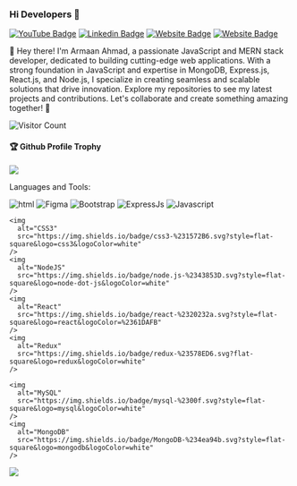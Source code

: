 ### Hi Developers 👋

[![YouTube Badge](https://img.shields.io/badge/YouTube-Armaan-red)](https://www.youtube.com/channel/UCITUGN6nDr5HLHQjMoCBbug)
[![Linkedin Badge](https://img.shields.io/badge/-Armaan-blue?style=flat-square&logo=Linkedin&logoColor=white&link=https://www.linkedin.com/in/aakash--01629954/)](https://www.linkedin.com/in/armaan-ahmad-7b24a222b/)
[![Website Badge](https://img.shields.io/badge/WebSite-Armaan-green)]()
[![Website Badge](https://img.shields.io/badge/StackOverflow-Armaan-yellow)](https://stackoverflow.com/users/18286829/armaan-ahmad)


👋 Hey there! I'm Armaan Ahmad, a passionate JavaScript and MERN stack developer, dedicated to building cutting-edge web applications. With a strong foundation in JavaScript and expertise in MongoDB, Express.js, React.js, and Node.js, I specialize in creating seamless and scalable solutions that drive innovation. Explore my repositories to see my latest projects and contributions. Let's collaborate and create something amazing together! 🚀


![Visitor Count](https://profile-counter.glitch.me/ArmaanDeos/count.svg)

<div>
  <h4>🏆 Github Profile Trophy</h4>
  <a href="https://github.com/ryo-ma/github-profile-trophy">
    <img src="https://github-profile-trophy.vercel.app/?username=ArmaanDeos&column=7"/>
  </a>
</div>

Languages and Tools: 

<img
      alt="html"
      src="https://img.shields.io/badge/html5-%23E34F26.svg?style=flat-square&logo=html5&logoColor=white"
    />
    <img
      alt="Figma"
      src="https://img.shields.io/badge/figma-%23F24E1E.svg?style=flat-square&logo=figma&logoColor=white"
    />
    <img
      alt="Bootstrap"
      src="https://img.shields.io/badge/bootstrap-%23563D7C.svg?style=flat-square&logo=bootstrap&logoColor=white"
    />
    <img
      alt="ExpressJs"
      src="https://img.shields.io/badge/expressjs-%23404d58.svg?style=flat-square&logo=express&logoColor=white"
    />
    <img
      alt="Javascript"
      src="https://img.shields.io/badge/javascript-%23F0.svg?style=flat-square&logo=javascript&logoColor=white"
    />

    <img
      alt="CSS3"
      src="https://img.shields.io/badge/css3-%231572B6.svg?style=flat-square&logo=css3&logoColor=white"
    />
    <img
      alt="NodeJS"
      src="https://img.shields.io/badge/node.js-%2343853D.svg?style=flat-square&logo=node-dot-js&logoColor=white"
    />
    <img
      alt="React"
      src="https://img.shields.io/badge/react-%2320232a.svg?style=flat-square&logo=react&logoColor=%2361DAFB"
    />
    <img
      alt="Redux"
      src="https://img.shields.io/badge/redux-%23578ED6.svg?flat-square&logo=redux&logoColor=white"
    />

    <img
      alt="MySQL"
      src="https://img.shields.io/badge/mysql-%2300f.svg?style=flat-square&logo=mysql&logoColor=white"
    />
    <img
      alt="MongoDB"
      src="https://img.shields.io/badge/MongoDB-%234ea94b.svg?style=flat-square&logo=mongodb&logoColor=white"
    />

![](https://activity-graph.herokuapp.com/graph?username=ArmaanDeos&theme=react-dark&area=true)
<!--


Here are some ideas to get you started:

- 🔭 I’m currently working on ...
- 🌱 I’m currently learning ...
- 👯 I’m looking to collaborate on ...
- 🤔 I’m looking for help with ...
- 💬 Ask me about ...
- 📫 How to reach me: ...
- 😄 Pronouns: ...
- ⚡ Fun fact: .....

-->
